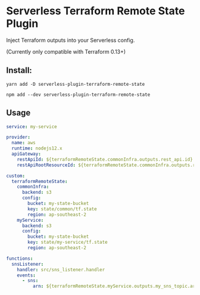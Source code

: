 # Serverless Terraform Remote State Plugin

Inject Terraform outputs into your Serverless config.

(Currently only compatible with Terraform 0.13+)

## Install:
`yarn add -D serverless-plugin-terraform-remote-state`

`npm add --dev serverless-plugin-terraform-remote-state`

## Usage
```yaml
service: my-service

provider:
  name: aws
  runtime: nodejs12.x
  apiGateway:
    restApiId: ${terraformRemoteState.commonInfra.outputs.rest_api.id}
    restApiRootResourceId: ${terraformRemoteState.commonInfra.outputs.rest_api.root_resource_id}

custom:
  terraformRemoteState:
    commonInfra:
      backend: s3
      config:
        bucket: my-state-bucket
        key: state/common/tf.state
        region: ap-southeast-2
    myService:
      backend: s3
      config:
        bucket: my-state-bucket
        key: state/my-service/tf.state
        region: ap-southeast-2

functions:
  snsListener:
    handler: src/sns_listener.handler
    events:
      - sns:
          arn: ${terraformRemoteState.myService.outputs.my_sns_topic.arn}
```
